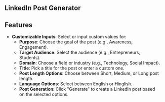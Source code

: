 ## **LinkedIn Post Generator**

## Features

- **Customizable Inputs**: Select or input custom values for:
  - **Purpose**: Choose the goal of the post (e.g., Awareness, Engagement).
  - **Target Audience**: Select the audience (e.g., Entrepreneurs, Students).
  - **Domain**: Choose a field or industry (e.g., Technology, Social Impact).
  - **Title**: Pick a title for the post or enter a custom one.
  - **Post Length Options**: Choose between Short, Medium, or Long post length.
  - **Language Options**: Select between English or Hinglish.
  - **Post Generation**: Click "Generate" to create a LinkedIn post based on the selected options.
